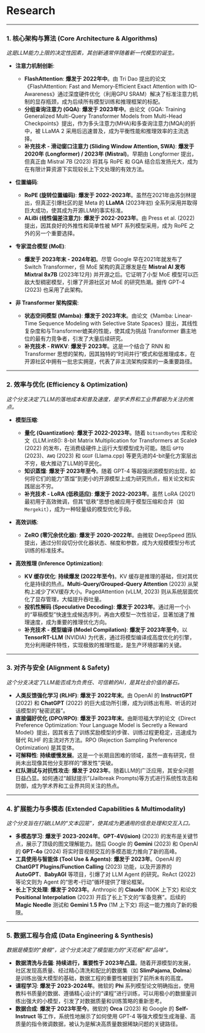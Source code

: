 # Research

---

### **1. 核心架构与算法 (Core Architecture & Algorithms)**
*这是LLM能力上限的决定性因素，其创新通常伴随着新一代模型的诞生。*

*   **注意力机制创新**:
    *   **FlashAttention**: **爆发于 2022年中**。由 Tri Dao 提出的论文《FlashAttention: Fast and Memory-Efficient Exact Attention with IO-Awareness》通过深度硬件优化（利用GPU SRAM）解决了标准注意力机制的显存瓶颈，成为后续所有模型训练和推理框架的标配。
    *   **分组查询注意力 (GQA)**: **爆发于 2023年中**。由论文《GQA: Training Generalized Multi-Query Transformer Models from Multi-Head Checkpoints》提出，作为多头注意力(MHA)和多查询注意力(MQA)的折中，被 LLaMA 2 采用后迅速普及，成为平衡性能和推理效率的主流选择。
    *   **补充技术 - 滑动窗口注意力 (Sliding Window Attention, SWA)**: **爆发于 2020年 (Longformer) / 2023年 (Mistral)**。早期由 Longformer 提出，但真正由 Mistral 7B (2023) 将其与 RoPE 和 GQA 结合后发扬光大，成为在有限计算资源下实现较长上下文处理的有效方法。

*   **位置编码**:
    *   **RoPE (旋转位置编码)**: **爆发于 2022-2023年**。虽然在2021年由苏剑林提出，但真正引爆社区的是 Meta 的 **LLaMA** (2023年初) 全系列采用并取得巨大成功，使其成为开源LLM的事实标准。
    *   **ALiBi (线性偏差注意力)**: **爆发于 2022-2023年**。由 Press et al. (2022) 提出，因其良好的外推性和简单性被 MPT 系列模型采用，成为 RoPE 之外的另一个重要选择。

*   **专家混合模型 (MoE)**:
    *   **爆发于 2023年末 - 2024年初**。尽管 Google 早在2021年就发布了 Switch Transformer，但 MoE 架构的真正爆发是在 **Mistral AI 发布 Mixtral 8x7B** (2023年12月) 并开源之后。它证明了小型 MoE 模型可以匹敌大型稠密模型，引爆了开源社区对 MoE 的研究热潮。据传 GPT-4 (2023) 也采用了此架构。

*   **非 Transformer 架构探索**:
    *   **状态空间模型 (Mamba)**: **爆发于 2023年末**。由论文《Mamba: Linear-Time Sequence Modeling with Selective State Spaces》提出，其线性复杂度和与Transformer媲美的性能，使其成为挑战 Transformer 霸主地位的最有力竞争者，引发了大量后续研究。
    *   **补充技术 - RWKV**: **爆发于 2023年**。这是一个结合了 RNN 和 Transformer 思想的架构，因其独特的“时间并行”模式和低推理成本，在开源社区中拥有一批忠实拥趸，代表了非主流架构探索的一条重要路径。

---

### **2. 效率与优化 (Efficiency & Optimization)**
*这个分支决定了LLM的落地成本和普及速度，是学术界和工业界都极为关注的焦点。*

*   **模型压缩**:
    *   **量化 (Quantization)**: **爆发于 2022-2023年**。随着 `bitsandbytes` 库和论文《LLM.int8(): 8-bit Matrix Multiplication for Transformers at Scale》(2022) 的发布，在消费级硬件上运行大型模型成为可能。随后 `GPTQ` (2023)、`AWQ` (2023) 和 `GGUF` (Llama.cpp) 等更先进的4-bit量化方案层出不穷，极大推动了LLM的平民化。
    *   **知识蒸馏**: **爆发于 2023年至今**。随着 GPT-4 等超强闭源模型的出现，如何将它们的能力“蒸馏”到更小的开源模型上成为研究热点，相关论文和实践层出不穷。
    *   **补充技术 - LoRA (低秩适应)**: **爆发于 2022-2023年**。虽然 LoRA (2021) 最初用于高效微调，但其“低秩”思想也被应用于模型压缩和合并（如 `Mergekit`），成为一种轻量级的模型优化手段。

*   **高效训练**:
    *   **ZeRO (零冗余优化器)**: **爆发于 2020-2022年**。由微软 DeepSpeed 团队提出，通过分阶段切分优化器状态、梯度和参数，成为大规模模型分布式训练的标准技术。

*   **高效推理 (Inference Optimization)**:
    *   **KV 缓存优化**: **持续爆发 (2022年至今)**。KV 缓存是推理的基础，但对其优化是持续的热点。**Multi-Query/Grouped-Query Attention** (2023) 从架构上减少了KV缓存大小。PagedAttention (vLLM, 2023) 则从系统层面优化了显存管理，大幅提升吞吐量。
    *   **投机性解码 (Speculative Decoding)**: **爆发于 2023年**。通过用一个小的“草稿模型”快速生成候选序列，再由大模型一次性验证，显著加速了推理速度，成为重要的推理优化方向。
    *   **补充技术 - 模型编译 (Model Compilation)**: **爆发于 2023年至今**。以 **TensorRT-LLM** (NVIDIA) 为代表，通过将模型编译成高度优化的引擎，充分利用硬件特性，实现极致的推理性能，是生产环境部署的关键。

---

### **3. 对齐与安全 (Alignment & Safety)**
*这个分支决定了LLM能否成为负责任、可信赖的AI，是其社会价值的基石。*

*   **人类反馈强化学习 (RLHF)**: **爆发于 2022年末**。由 OpenAI 的 **InstructGPT** (2022) 和 **ChatGPT** (2022) 的巨大成功所引爆，成为训练出有用、听话的对话模型的“秘密武器”。
*   **直接偏好优化 (DPO/RPO)**: **爆发于 2023年末**。由斯坦福大学的论文《Direct Preference Optimization: Your Language Model is Secretly a Reward Model》提出，因其省去了训练奖励模型的步骤、训练过程更稳定，迅速成为替代 RLHF 的主流对齐方法。RPO (Rejection Sampling Preference Optimization) 是其变体。
*   **可解释性**: **持续缓慢发展**。这是一个长期且困难的领域，虽然一直有研究，但尚未出现像其他分支那样的“爆发性”突破。
*   **红队测试与对抗性攻击**: **爆发于 2023年**。随着LLM的广泛应用，其安全问题日益凸显。如何通过“越狱提示”(Jailbreak Prompts)等方式进行系统性攻击和防御，成为学术界和工业界共同关注的热点。

---

### **4. 扩展能力与多模态 (Extended Capabilities & Multimodality)**
*这个分支旨在打破LLM的“文本囚笼”，使其成为更通用的信息处理和交互入口。*

*   **多模态学习**: **爆发于 2023-2024年**。**GPT-4V(ision)** (2023) 的发布是关键节点，展示了顶级的图文理解能力。随后 Google 的 **Gemini** (2023) 和 OpenAI 的 **GPT-4o** (2024) 将实时音视频交互的多模态能力推向了新的高峰。
*   **工具使用与智能体 (Tool Use & Agents)**: **爆发于 2023年**。OpenAI 的 **ChatGPT Plugins/Function Calling** (2023) 功能，以及开源界的 **AutoGPT**、**BabyAGI** 等项目，引爆了对 LLM Agent 的研究。ReAct (2022) 等论文则为 Agent 的“思考-行动”循环提供了理论框架。
*   **长上下文处理**: **爆发于 2023年**。Anthropic 的 **Claude** (100K 上下文) 和论文 **Positional Interpolation** (2023) 开启了长上下文的“军备竞赛”。后续的 **Magic Needle** 测试和 **Gemini 1.5 Pro** (1M 上下文) 将这一能力推向了新的极限。

---

### **5. 数据工程与合成 (Data Engineering & Synthesis)**
*数据是模型的“食粮”，这个分支决定了模型能力的“天花板”和“品味”。*

*   **数据清洗与去偏**: **持续进行，重要性于 2023年凸显**。随着开源模型的发展，社区发现高质量、经过精心清洗和配比的数据集（如 **SlimPajama**, **Dolma**）是训练出强大模型的基础，数据工程的重要性被提到了前所未有的高度。
*   **课程学习**: **爆发于 2023-2024年**。微软的 **Phi** 系列模型论文明确指出，使用教科书质量的数据、遵循精心设计的“课程”进行训练，可以用极小的数据量训练出强大的小模型，引发了对数据质量和训练策略的重新思考。
*   **数据合成**: **爆发于 2023年至今**。微软的 **Orca** (2023) 和 Google 的 **Self-Instruct** 等工作，系统性地展示了如何使用 GPT-4 等强大模型生成海量、高质量的指令微调数据，被认为是解决高质量数据稀缺问题的关键路径。
